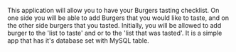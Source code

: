 This application will allow you to have your Burgers tasting checklist. 
On one side you will be able to add Burgers that you would like to taste, 
and on the other side burgers that you tasted. Initially, you will be allowed to add
burger to the 'list to taste' and or to the 'list that was tasted'. It is a simple app
that has it's database set with MySQL table. 
